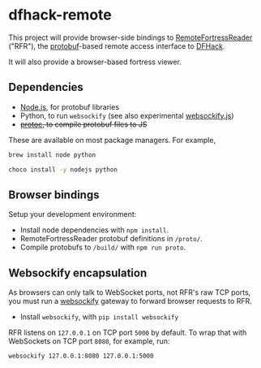 # dfhack-remote

This project will provide browser-side bindings to
[RemoteFortressReader](https://github.com/DFHack/dfhack/tree/master/plugins/remotefortressreader)
("RFR"), the [protobuf](https://developers.google.com/protocol-buffers)-based
remote access interface to [DFHack](https://github.com/DFHack/dfhack).

It will also provide a browser-based fortress viewer.

## Dependencies

* [Node.js](https://nodejs.org/en/), for protobuf libraries
* Python, to run `websockify` (see also experimental [websockify.js](https://github.com/novnc/websockify-js))
* ~~[protoc](https://github.com/protocolbuffers/protobuf), to compile protobuf files to JS~~

These are available on most package managers.  For example,

```sh
brew install node python
```

```sh
choco install -y nodejs python
```

## Browser bindings

Setup your development environment:

* Install node dependencies with `npm install`.
* RemoteFortressReader protobuf definitions in `/proto/`.
* Compile protobufs to `/build/` with `npm run proto`.

## Websockify encapsulation

As browsers can only talk to WebSocket ports, not RFR's raw TCP ports,
you must run a [websockify](https://github.com/novnc/websockify) gateway
to forward browser requests to RFR.

* Install `websockify`, with `pip install websockify`

RFR listens on `127.0.0.1` on TCP port `5000` by default.
To wrap that with WebSockets on TCP port `8080`, for example, run:

```sh
websockify 127.0.0.1:8080 127.0.0.1:5000
```
